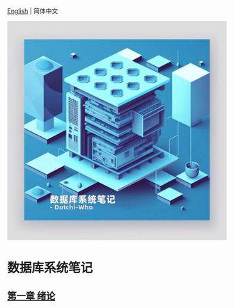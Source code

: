 [English](README.md) | 简体中文

![banner-zh-CN](_attachments/banner-zh-CN.png)

# 数据库系统笔记

## [第一章 绪论](Shujuku-Xitong-Gailun/01-%E7%BB%AA%E8%AE%BA.md)
